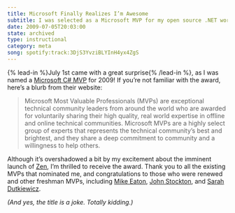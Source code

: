 ```yaml
---
title: Microsoft Finally Realizes I’m Awesome
subtitle: I was selected as a Microsoft MVP for my open source .NET work!
date: 2009-07-05T20:03:00
state: archived
type: instructional
category: meta
song: spotify:track:3DjS3YvziBLYInH4yx4ZgS
---
```


{% lead-in %}July 1st came with a great surprise{% /lead-in %}, as I was named a [Microsoft C# MVP](http://mvp.support.microsoft.com/) for 2009! If you’re not familiar with the award, here’s a blurb from their website:

> Microsoft Most Valuable Professionals (MVPs) are exceptional technical community leaders from around the world who are awarded for voluntarily sharing their high quality, real world expertise in offline and online technical communities. Microsoft MVPs are a highly select group of experts that represents the technical community’s best and brightest, and they share a deep commitment to community and a willingness to help others.

Although it’s overshadowed a bit by my excitement about the imminent launch of [Zen](http://agilezen.com/), I’m thrilled to receive the award. Thank you to all the existing MVPs that nominated me, and congratulations to those who were renewed and other freshman MVPs, including [Mike Eaton](http://mjeaton.net/blog/), [John Stockton](http://riathoughts.com/), and [Sarah Dutkiewicz](http://codinggeekette.com/).

_(And yes, the title is a joke. Totally kidding.)_
